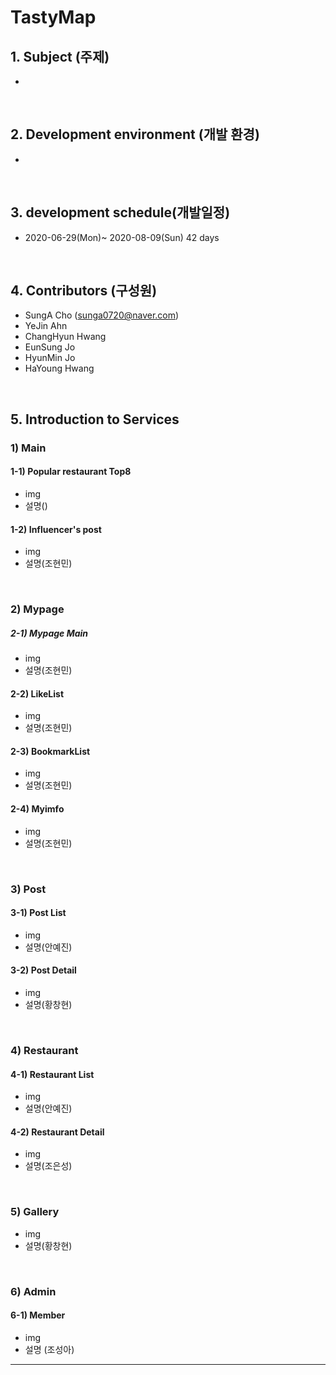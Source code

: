 # TastyMap

## 1. Subject (주제)
- 
<br/>

## 2. Development environment (개발 환경)
- 
<br/>

## 3. development schedule(개발일정)
- 2020-06-29(Mon)~ 2020-08-09(Sun) 42 days

<br/>

## 4. Contributors (구성원)
- SungA Cho (sunga0720@naver.com)
- YeJin Ahn 
- ChangHyun Hwang
- EunSung Jo
- HyunMin Jo
- HaYoung Hwang

<br/>

## 5. Introduction to Services

### 1) Main
#### 1-1) Popular restaurant Top8
- img
- 설명()
#### 1-2) Influencer's post
- img
- 설명(조현민)
<br/>

### 2) Mypage
##### 2-1) Mypage Main
- img
- 설명(조현민)
#### 2-2) LikeList
- img
- 설명(조현민)
#### 2-3) BookmarkList
- img 
- 설명(조현민)
#### 2-4) Myimfo
- img
- 설명(조현민)
<br/>

### 3) Post
#### 3-1) Post List
- img
- 설명(안예진)
#### 3-2) Post Detail
- img
- 설명(황창현)
<br/>

### 4) Restaurant
#### 4-1) Restaurant List
- img
- 설명(안예진)
#### 4-2) Restaurant Detail
- img
- 설명(조은성)
<br/>

### 5) Gallery
- img
- 설명(황창현)
<br/>

### 6) Admin
#### 6-1) Member
- img
- 설명 (조성아)

<hr/>  
